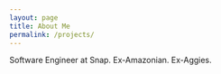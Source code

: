 ```yaml
---
layout: page
title: About Me
permalink: /projects/
---
```


Software Engineer at Snap. Ex-Amazonian. Ex-Aggies.
